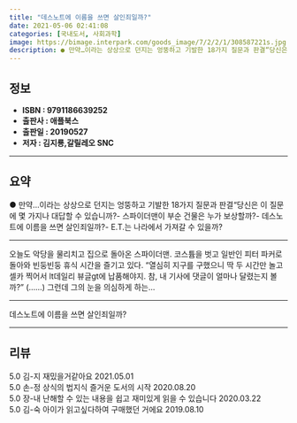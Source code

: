 ```yaml
---
title: "데스노트에 이름을 쓰면 살인죄일까?"
date: 2021-05-06 02:41:08
categories: [국내도서, 사회과학]
image: https://bimage.interpark.com/goods_image/7/2/2/1/308587221s.jpg
description: ● 만약…이라는 상상으로 던지는 엉뚱하고 기발한 18가지 질문과 판결“당신은 이 질문에 몇 가지나 대답할 수 있습니까?- 스파이더맨이 부순 건물은 누가 보상할까?- 데스노트에 이름을 쓰면 살인죄일까?- E.T.는 나라에서 가져갈 수 있을까?
---
```


## **정보**

- **ISBN : 9791186639252**
- **출판사 : 애플북스**
- **출판일 : 20190527**
- **저자 : 김지룡,갈릴레오 SNC**

------



## **요약**

●  만약…이라는 상상으로 던지는 엉뚱하고 기발한 18가지 질문과 판결“당신은 이 질문에 몇 가지나 대답할 수 있습니까?- 스파이더맨이 부순 건물은 누가 보상할까?- 데스노트에 이름을 쓰면 살인죄일까?- E.T.는 나라에서 가져갈 수 있을까?

------

오늘도 악당을 물리치고 집으로 돌아온 스파이더맨. 코스튬을 벗고 일반인 피터 파커로 돌아와 빈둥빈둥 휴식 시간을 즐기고 있다.
“열심히 지구를 구했으니 딱 두 시간만 놀고 셀카 찍어서 lt데일리 뷰글gt에 납품해야지. 참, 내 기사에 댓글이 얼마나 달렸는지 볼까?” (……)
그런데 그의 눈을 의심하게 하는... 

------


데스노트에 이름을 쓰면 살인죄일까? 

------


## **리뷰** 

5.0 김-지 재밌을거같아요 2021.05.01 <br/>5.0 손-정 상식의 법지식 즐거운 도서의 시작 2020.08.20 <br/>5.0 장-내 난해할 수 있는 내용을 쉽고 재미있게 읽을 수 있습니다 2020.03.22 <br/>5.0 김-숙 아이가 읽고싶다하여 구매했던 거에요 2019.08.10 <br/>